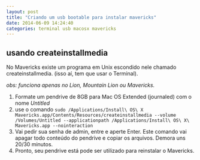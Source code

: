 ```yaml
---
layout: post
title: "Criando um usb bootable para instalar mavericks"
date: 2014-06-09 14:24:40
categories: terminal usb macosx mavericks
---
```


## usando createinstallmedia

No Mavericks existe um programa em Unix escondido nele chamado createinstallmedia. (isso aí, tem que usar o Terminal).

*obs: funciona apenas no Lion, Mountain Lion ou Mavericks.*

1. Formate um pendrive de 8GB para Mac OS Extended (journaled) com o nome *Untitled*
2. use o comando `sudo /Applications/Install\ OS\ X Mavericks.app/Contents/Resources/createinstallmedia --volume /Volumes/Untitled --applicationpath /Applications/Install\ OS\ X\ Mavericks.app --nointeraction`
3. Vai pedir sua senha de admin, entre e aperte Enter. Este comando vai apagar todo conteúdo do pendrive e copiar os arquivos. Demora uns 20/30 minutos.
4. Pronto, seu pendrive está pode ser utilizado para reinstalar o Mavericks.